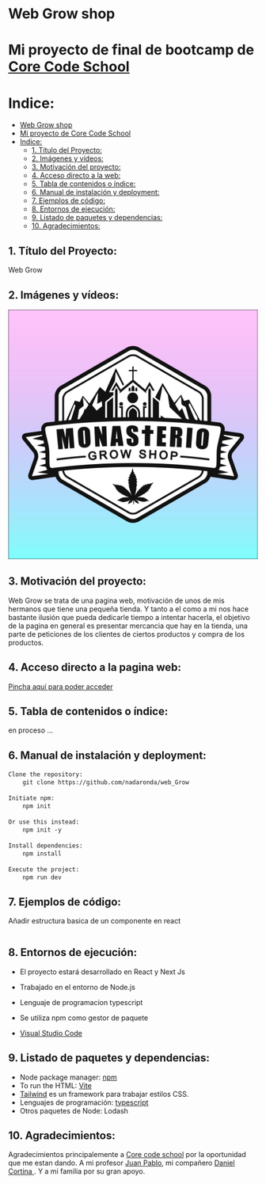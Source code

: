 # Web Grow shop

# Mi proyecto de final de bootcamp de [Core Code School](https://www.corecode.school/)

# Indice:

-   [Web Grow shop](#Web-Grow-shop)
-   [Mi proyecto de Core Code School](#mi-proyecto-de-core-code-school)
-   [Indice:](#indice)
    -   [1. Título del Proyecto:](#1-título-del-juego)
    -   [2. Imágenes y vídeos:](#2-imágenes-y-vídeos)
    -   [3. Motivación del proyecto:](#3-motivación-del-proyecto)
    -   [4. Acceso directo a la web:](#4-acceso-directo-al-juego)
    -   [5. Tabla de contenidos o índice:](#5-tabla-de-contenidos-o-índice)
    -   [6. Manual de instalación y deployment:](#6-manual-de-instalación-y-deployment)
    -   [7. Ejemplos de código:](#7-ejemplos-de-código)
    -   [8. Entornos de ejecución:](#8-entornos-de-ejecución)
    -   [9. Listado de paquetes y dependencias:](#9-listado-de-paquetes-y-dependencias)
    -   [10. Agradecimientos:](#10-agradecimientos)

## 1. Título del Proyecto:

Web Grow 

## 2. Imágenes y vídeos:

![El MoNaStErIo](./img/monasterio.jpg)

## 3. Motivación del proyecto:

Web Grow se trata de una pagina web, motivación de unos de mis hermanos que tiene una pequeña tienda. Y tanto a el como a mi nos hace bastante ilusión que pueda dedicarle tiempo a intentar hacerla, el objetivo de la pagina en general es presentar mercancia que hay en la tienda, una parte de peticiones de los clientes de ciertos productos y compra de los productos.

## 4. Acceso directo a la pagina web:

[Pincha aquí para poder acceder](nadaronda.github.io/web_Grow)

## 5. Tabla de contenidos o índice:

en proceso ...

## 6. Manual de instalación y deployment:

```
Clone the repository:
    git clone https://github.com/nadaronda/web_Grow

Initiate npm:
    npm init

Or use this instead:
    npm init -y

Install dependencies:
    npm install

Execute the project:
    npm run dev

```

## 7. Ejemplos de código:

Añadir estructura basica de un componente en react

```ts

```



## 8. Entornos de ejecución:

-   El proyecto estará desarrollado en React y Next Js
-   Trabajado en el entorno de Node.js
-   Lenguaje de programacion typescript
-   Se utiliza npm como gestor de paquete

-   [Visual Studio Code](https://code.visualstudio.com/Download)

## 9. Listado de paquetes y dependencias:

-   Node package manager: [npm](https://www.npmjs.com/)
-   To run the HTML: [Vite](https://vitejs.dev/)
-   [Tailwind](https://tailwindcss.com/) es un framework para trabajar estilos CSS.
-   Lenguajes de programación: [typescript](https://www.npmjs.com/package/typescript)
-   Otros paquetes de Node: Lodash


## 10. Agradecimientos:

Agradecimientos principalemente a [Core code school](https://github.com/core-school) por la oportunidad que me estan dando. A mi profesor [Juan Pablo](https://github.com/Systrent), mi compañero [Daniel Cortina ](https://github.com/DanielCG55). Y a mi familia por su gran apoyo.